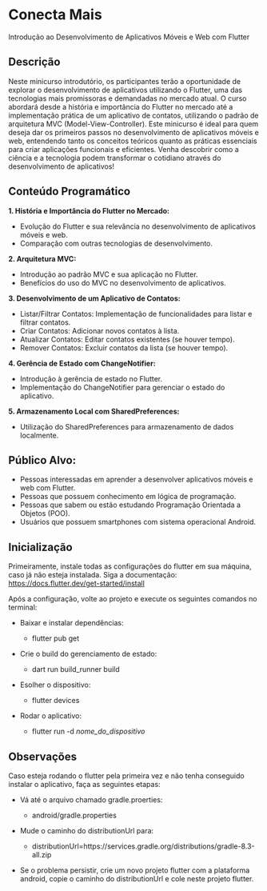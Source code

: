 # Conecta Mais

Introdução ao Desenvolvimento de Aplicativos Móveis e Web com Flutter

## Descrição

Neste minicurso introdutório, os participantes terão a oportunidade de explorar o desenvolvimento de aplicativos utilizando o Flutter, uma das tecnologias mais promissoras e demandadas no mercado atual. O curso abordará desde a história e importância do Flutter no mercado até a implementação prática de um aplicativo de contatos, utilizando o padrão de arquitetura MVC (Model-View-Controller). Este minicurso é ideal para quem deseja dar os primeiros passos no desenvolvimento de aplicativos móveis e web, entendendo tanto os conceitos teóricos quanto as práticas essenciais para criar aplicações funcionais e eficientes. Venha descobrir como a ciência e a tecnologia podem transformar o cotidiano através do desenvolvimento de aplicativos!

## Conteúdo Programático
**1. História e Importância do Flutter no Mercado:**
   -  Evolução do Flutter e sua relevância no desenvolvimento de aplicativos móveis e web.
   - Comparação com outras tecnologias de desenvolvimento.

**2. Arquitetura MVC:**
   - Introdução ao padrão MVC e sua aplicação no Flutter.
   - Benefícios do uso do MVC no desenvolvimento de aplicativos.

**3. Desenvolvimento de um Aplicativo de Contatos:**
   - Listar/Filtrar Contatos: Implementação de funcionalidades para listar e filtrar contatos.
   - Criar Contatos: Adicionar novos contatos à lista.
   - Atualizar Contatos: Editar contatos existentes (se houver tempo).
   - Remover Contatos: Excluir contatos da lista (se houver tempo).

**4. Gerência de Estado com ChangeNotifier:**
   - Introdução à gerência de estado no Flutter.
   - Implementação do ChangeNotifier para gerenciar o estado do aplicativo.

**5. Armazenamento Local com SharedPreferences:**
   - Utilização do SharedPreferences para armazenamento de dados localmente.

## Público Alvo:

- Pessoas interessadas em aprender a desenvolver aplicativos móveis e web com Flutter.
- Pessoas que possuem conhecimento em lógica de programação.
- Pessoas que sabem ou estão estudando Programação Orientada a Objetos (POO).
- Usuários que possuem smartphones com sistema operacional Android.

## Inicialização

Primeiramente, instale todas as configurações do flutter em sua máquina, caso já não esteja instalada. Siga a documentação: https://docs.flutter.dev/get-started/install

Após a configuração, volte ao projeto e execute os seguintes comandos no terminal:

- Baixar e instalar dependências:
    - flutter pub get
  
- Crie o build do gerenciamento de estado:
    - dart run build_runner build

- Esolher o dispositivo:
    - flutter devices

- Rodar o aplicativo:
  - flutter run -d _nome_do_dispositivo_

## Observações

Caso esteja rodando o flutter pela primeira vez e não tenha conseguido instalar o aplicativo, faça as seguintes etapas:

- Vá até o arquivo chamado gradle.proerties:
  - android/gradle.properties

- Mude o caminho do distributionUrl para:
  - distributionUrl=https\://services.gradle.org/distributions/gradle-8.3-all.zip

- Se o problema persistir, crie um novo projeto flutter com a plataforma android, copie o caminho do distributionUrl e cole neste projeto flutter.